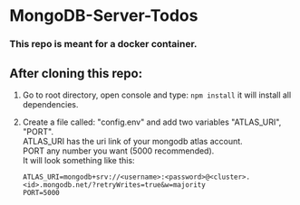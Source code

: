# MongoDB-Server-Todos

### This repo is meant for a docker container.

## After cloning this repo:

1.  Go to root directory, open console and type: `npm install`
    it will install all dependencies.

2.  Create a file called: "config.env" and add two variables "ATLAS_URI", "PORT".  
    ATLAS_URI has the uri link of your mongodb atlas account.  
    PORT any number you want (5000 recommended).  
    It will look something like this:  
    ```
    ATLAS_URI=mongodb+srv://<username>:<password>@<cluster>.<id>.mongodb.net/?retryWrites=true&w=majority
    PORT=5000
    ```